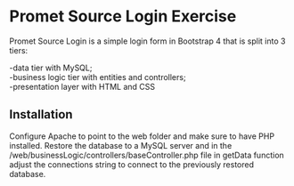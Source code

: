 # Promet Source Login Exercise

Promet Source Login is a simple login form in Bootstrap 4 that is split into 3 tiers: 

-data tier with MySQL;\
-business logic tier with entities and controllers;\
-presentation layer with HTML and CSS

## Installation

Configure Apache to point to the web folder and make sure to have PHP installed. Restore the database to a MySQL server and in the /web/businessLogic/controllers/baseController.php file in getData function adjust the connections string to connect to the previously restored database.